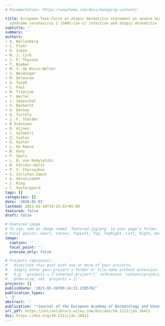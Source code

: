 ```yaml
---
# Documentation: https://wowchemy.com/docs/managing-content/

title: European Task Force on Atopic Dermatitis statement on severe acute respiratory
  syndrome coronavirus 2 (SARS-Cov-2) infection and atopic dermatitis
subtitle: ''
summary: ''
authors:
- A. Wollenberg
- C. Flohr
- D. Simon
- M. J. Cork
- J. P. Thyssen
- T. Bieber
- M. S. de Bruin‐Weller
- S. Weidinger
- M. Deleuran
- A. Taieb
- C. Paul
- M. Trzeciak
- T. Werfel
- J. Seneschal
- S. Barbarot
- U. Darsow
- A. Torrelo
- J.-F. Stalder
- Å Svensson
- D. Hijnen
- C. Gelmetti
- Z. Szalai
- U. Gieler
- L. De Raeve
- B. Kunz
- P. Spuls
- L. B. von Kobyletzki
- R. Fölster‐Holst
- P. V. Chernyshov
- S. Christen‐Zaech
- A. Heratizadeh
- J. Ring
- C. Vestergaard
tags: []
categories: []
date: '2020-01-01'
lastmod: 2021-03-16T19:25:32+01:00
featured: false
draft: false

# Featured image
# To use, add an image named `featured.jpg/png` to your page's folder.
# Focal points: Smart, Center, TopLeft, Top, TopRight, Left, Right, BottomLeft, Bottom, BottomRight.
image:
  caption: ''
  focal_point: ''
  preview_only: false

# Projects (optional).
#   Associate this post with one or more of your projects.
#   Simply enter your project's folder or file name without extension.
#   E.g. `projects = ["internal-project"]` references `content/project/deep-learning/index.md`.
#   Otherwise, set `projects = []`.
projects: []
publishDate: '2021-05-26T09:24:31.238576Z'
publication_types:
- '2'
abstract: ''
publication: '*Journal of the European Academy of Dermatology and Venereology*'
url_pdf: https://onlinelibrary.wiley.com/doi/abs/10.1111/jdv.16411
doi: https://doi.org/10.1111/jdv.16411
---
```

